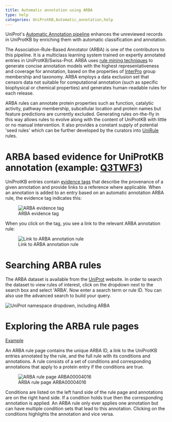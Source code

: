 ```yaml
---
title: Automatic annotation using ARBA
type: help
categories: UniProtKB,Automatic_annotation,help
---
```


UniProt's [Automatic Annotation pipeline](https://www.uniprot.org/help/automatic_annotation) enhances the unreviewed records in UniProtKB by enriching them with automatic classification and annotation.

The Association-Rule-Based Annotator (ARBA) is one of the contributors to this pipeline. It is a multiclass learning system trained on expertly annotated entries in UniProtKB/Swiss-Prot. ARBA uses [rule mining techniques](https://link.springer.com/protocol/10.1007%2F978-1-4939-7027-8_12) to generate concise annotation models with the highest representativeness and coverage for annotation, based on the properties of [InterPro](https://www.ebi.ac.uk/interpro) group membership and taxonomy. ARBA employs a data exclusion set that censors data not suitable for computational annotation (such as specific biophysical or chemical properties) and generates human-readable rules for each release.

ARBA rules can annotate protein properties such as function, catalytic activity, pathway membership, subcellular location and protein names but feature predictions are currently excluded. Generating rules on-the-fly in this way allows rules to evolve along with the content of UniProtKB with little or no manual intervention. It also provides a constant supply of potential 'seed rules' which can be further developed by the curators into [UniRule](https://www.uniprot.org/help/unirule) rules.

# ARBA based evidence for UniProtKB annotation (example: [Q3TWF3](https://www.uniprot.org/uniprotkb/Q3TWF3))

UniProtKB entries contain [evidence tags](https://www.uniprot.org/help/evidences) that describe the provenance of a given annotation and provide links to a reference where applicable. When an annotation is added to an entry based on an automatic annotation ARBA rule, the evidence tag indicates this:

<figure style="width:80%">
  <img src="https://github.com/ebi-uniprot/uniprot-manual/raw/main/images/arba-8.png" alt="ARBA evidence tag" />
  <figcaption>ARBA evidence tag</figcaption>
</figure>

When you click on the tag, you see a link to the relevant ARBA annotation rule:

<figure style="width:80%">
  <img src="https://github.com/ebi-uniprot/uniprot-manual/raw/main/images/arba-9.png" alt="Link to ARBA annotation rule" />
  <figcaption>Link to ARBA annotation rule</figcaption>
</figure>

# Searching ARBA rules

The ARBA dataset is available from the [UniProt](https://www.uniprot.org/) website. In order to search the dataset to view rules of interest, click on the dropdown next to the search box and select 'ARBA'. Now enter a search term or rule ID. You can also use the advanced search to build your query.

![UniProt namespace dropdown, including ARBA](https://github.com/ebi-uniprot/uniprot-manual/raw/main/images/arba-10.png)

# Exploring the ARBA rule pages

[Example](https://www.uniprot.org/arba/ARBA00004016)

An ARBA rule page contains the unique ARBA ID, a link to the UniProtKB entries annotated by the rule, and the full rule with its conditions and annotations. A rule consists of a set of conditions and corresponding annotations that apply to a protein entry if the conditions are true.

<figure style="width:80%">
  <img src="https://github.com/ebi-uniprot/uniprot-manual/raw/main/images/arba-11.png" alt="ARBA rule page ARBA00004016" />
  <figcaption>ARBA rule page ARBA00004016</figcaption>
</figure>

Conditions are listed on the left hand side of the rule page and annotations are on the right hand side. If a condition holds true then the corresponding annotation is applied. An ARBA rule only ever applies one annotation but can have multiple condition sets that lead to this annotation. Clicking on the conditions highlights the annotation and vice versa.
